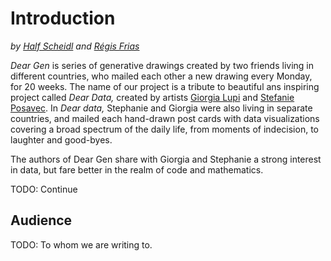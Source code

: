 # Introduction

_by_ [_Half Scheidl_](https://github.com/haschdl) _and_ [_Régis Frias_](http://regisfrias.com/)

_Dear Gen_ is series of generative drawings created by two friends living in different countries, who mailed each other a new drawing every Monday, for 20 weeks. The name of our project is a tribute to beautiful ans inspiring project called _Dear Data,_ created by artists [Giorgia Lupi](http://giorgialupi.com/) and [Stefanie Posavec](http://www.stefanieposavec.com/). In _Dear data,_ Stephanie and Giorgia were also living in separate countries, and mailed each hand-drawn post cards with data visualizations covering a broad spectrum of the daily life, from moments of indecision, to laughter and good-byes.

The authors of Dear Gen share with Giorgia and Stephanie a strong interest in data, but fare better in the realm of code and mathematics.

TODO: Continue

## Audience

TODO: To whom we are writing to.

